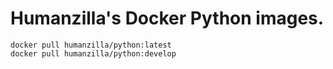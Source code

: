# Humanzilla's Docker Python images.

```
docker pull humanzilla/python:latest
docker pull humanzilla/python:develop
```
